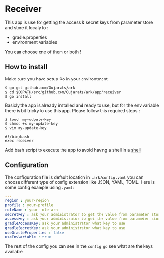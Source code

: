 # Receiver 
This app is use for getting the access & secret keys from parameter store and store it localy to : 
 - gradle.properties
 - environment variables

You can choose one of them or both !

## How to install

Make sure you have setup Go in your environtment

``` shell
$ go get github.com/Gujarats/ark
$ cd $GOPATH/src/github.com/Gujarats/ark/app/receiver
$ go install
```

Basicly the app is already installed and ready to use, but for the env variable there is bit tricky to use this app.
Please follow this required steps : 

```shell
$ touch my-udpate-key
$ chmod +x my-update-key
$ vim my-update-key

#!/bin/bash
exec receiver
```

Add bash script to execute the app to avoid having a shell in a [shell](https://stackoverflow.com/questions/17368392/environment-variable-is-not-set-on-terminal-session-after-setting-it-with-os-p)

## Configuration

The configuration file is default location in `.ark/config.yaml` you can choose different type of config extension like JSON, YAML, TOML. Here is some config example using `.yaml`: 

```yaml
---
region : your-region 
profile : your-profile 
roleName : your-role-arn 
secretKey : ask your administrator to get the value from parameter store using defined key
accessKey : ask your administrator to get the value from parameter store using defined key
gradleAccessKey: ask your administrator what key to use 
gradleSecretKey: ask your administrator what key to use 
useGradleProperties : false
useEnvVariable : true

```

The rest of the config you can see in the `config.go` see what are the keys available
